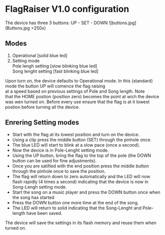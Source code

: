 # FlagRaiser V1.0 configuration

The device has three 3 buttons:  UP - SET - DOWN
![buttons.jpg](Buttons.jpg =250x)

## Modes
1. Operational [solid blue led]
2. Setting mode  
   Pole lengh setting [slow blinking blue led]  
   Song lenght setting [fast blinking blue led]  

Upon turn on, the device defaults to Operational mode. 
In this (standard) mode the button UP will comence the flag raising  
at a speed based on previous settings of Pole and Song length. Note  
that the HOME postion (position zero) becomes the point at wich the 
device was wen turned on. Before every use ensure that the flag 
is at it lowest postion before turning all the device.

## Enrering Setting modes

* Start with the flag at its lowest position and turn on the device.  
* Using a clip press the middle button (SET) through the pinhole once.  
* The blue LED will start to blink at a slow pace (once a second).  
* Now the device is in Pole-Lenght setting mode.   
* Using the UP button, bring the flag to the top of the pole (the DOWN  
button can be used for fine adjustments). 
* Once you are satified with the end position press the middle button 
through the pinhole once to save the position. 
* The flag will return down to zero automatically and the LED will now 
flash rapidly (4 times a second) indicating that the device is now 
in Song-Lengh setting mode. 
* Start the song on a music player and press the DOWN button once when 
the song has started
* Press the DOWN button one more time at the end of the song.
* The LED will return to solid indicating that the Song-Lenght and 
Pole-length have been saved.

The device will save the settings in its flash memory and reuse them
when turned on.

